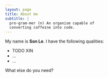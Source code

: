 ```yaml
---
layout: page
title: About me
subtitle: |
  pro·gram·mer (n) An organism capable of 
  converting caffeine into code.
---
```


My name is **Son Le**. I have the following qualities:

- TODO XIN
- ...
- ...

What else do you need?  